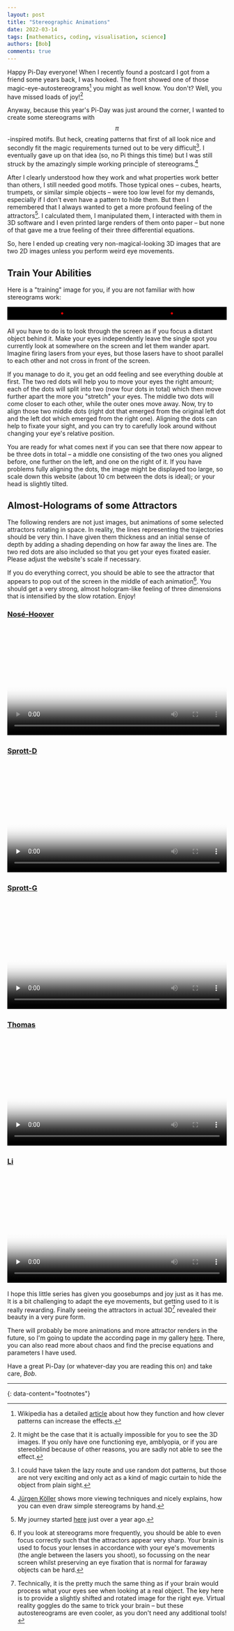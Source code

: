 ```yaml
---
layout: post
title: "Stereographic Animations"
date: 2022-03-14
tags: [mathematics, coding, visualisation, science]
authors: [Bob]
comments: true
---
```

Happy Pi-Day everyone!
When I recently found a postcard I got from a friend some years back, I was hooked.
The front showed one of those magic-eye-autostereograms[^wikipedia] you might as well know.
You don't?
Well, you have missed loads of joy![^impossible]

Anyway, because this year's Pi-Day was just around the corner, I wanted to create some stereograms with $$\pi$$-inspired motifs.
But heck, creating patterns that first of all look nice and secondly fit the magic requirements turned out to be very difficult[^patterns].
I eventually gave up on that idea (so, no Pi things this time) but I was still struck by the amazingly simple working principle of stereograms.[^koeller]

After I clearly understood how they work and what properties work better than others, I still needed good motifs.
Those typical ones – cubes, hearts, trumpets, or similar simple objects – were too low level for my demands, especially if I don't even have a pattern to hide them.
But then I remembered that I always wanted to get a more profound feeling of the attractors[^attractor-journey].
I calculated them, I manipulated them, I interacted with them in 3D software and I even printed large renders of them onto paper – but none of that gave me a true feeling of their three differential equations.

So, here I ended up creating very non-magical-looking 3D images that are two 2D images unless you perform weird eye movements.

## Train Your Abilities

Here is a "training" image for you, if you are not familiar with how stereograms work:

![training-for-stereograms](/assets/images/stereo-training.png)

All you have to do is to look through the screen as if you focus a distant object behind it.
Make your eyes independently leave the single spot you currently look at somewhere on the screen and let them wander apart.
Imagine firing lasers from your eyes, but those lasers have to shoot parallel to each other and not cross in front of the screen.

If you manage to do it, you get an odd feeling and see everything double at first.
The two red dots will help you to move your eyes the right amount; each of the dots will split into two (now four dots in total) which then move further apart the more you "stretch" your eyes.
The middle two dots will come closer to each other, while the outer ones move away.
Now, try to align those two middle dots (right dot that emerged from the original left dot and the left dot which emerged from the right one).
Aligning the dots can help to fixate your sight, and you can try to carefully look around without changing your eye's relative position.

You are ready for what comes next if you can see that there now appear to be three dots in total – a middle one consisting of the two ones you aligned before, one further on the left, and one on the right of it.
If you have problems fully aligning the dots, the image might be displayed too large, so scale down this website (about 10 cm between the dots is ideal); or your head is slightly tilted.

## Almost-Holograms of some Attractors
The following renders are not just images, but animations of some selected attractors rotating in space.
In reality, the lines representing the trajectories should be very thin.
I have given them thickness and an initial sense of depth by adding a shading depending on how far away the lines are.
The two red dots are also included so that you get your eyes fixated easier.
Please adjust the website's scale if necessary.

If you do everything correct, you should be able to see the attractor that appears to pop out of the screen in the middle of each animation[^focussing].
You should get a very strong, almost hologram-like feeling of three dimensions that is intensified by the slow rotation.
Enjoy!

### [Nosé-Hoover](/projects/chaotic-shapes/nosé-hoover)

<video controls autoplay loop style="width: 100%;" poster="/assets/images/attractors/nose-hoover-stereo.png">
  <source src="/assets/images/attractors/nose-hoover-stereo.mp4" type="video/mp4">
</video>

### [Sprott-D](/projects/chaotic-shapes/sprott-d)

<video controls loop preload="none" style="width: 100%;" poster="/assets/images/attractors/sprott-d-stereo.png">
  <source src="/assets/images/attractors/sprott-d-stereo.mp4" type="video/mp4">
</video>

### [Sprott-G](/projects/chaotic-shapes/sprott-g)

<video controls loop preload="none" style="width: 100%;" poster="/assets/images/attractors/sprott-g-stereo.png">
  <source src="/assets/images/attractors/sprott-g-stereo.mp4" type="video/mp4">
</video>

### [Thomas](/projects/chaotic-shapes/thomas)

<video controls loop preload="none" style="width: 100%;" poster="/assets/images/attractors/thomas-stereo.png">
  <source src="/assets/images/attractors/thomas-stereo.mp4" type="video/mp4">
</video>

### [Li](/projects/chaotic-shapes/li)

<video controls loop preload="none" style="width: 100%;" poster="/assets/images/attractors/dequan-li-stereo.png">
  <source src="/assets/images/attractors/dequan-li-stereo.mp4" type="video/mp4">
</video>

I hope this little series has given you goosebumps and joy just as it has me.
It is a bit challenging to adapt the eye movements, but getting used to it is really rewarding.
Finally seeing the attractors in actual 3D[^dimensions] revealed their beauty in a very pure form.

There will probably be more animations and more attractor renders in the future, so I'm going to update the according page in my gallery [here](/projects/chaotic-shapes).
There, you can also read more about chaos and find the precise equations and parameters I have used.

Have a great Pi-Day (or whatever-day you are reading this on) and take care, *Bob*.

---
{: data-content="footnotes"}

[^wikipedia]: Wikipedia has a detailed [article](https://en.wikipedia.org/wiki/Autostereogram) about how they function and how clever patterns can increase the effects. 

[^impossible]: It might be the case that it is actually impossible for you to see the 3D images. If you only have one functioning eye, amblyopia, or if you are stereoblind because of other reasons, you are sadly not able to see the effect.

[^patterns]: I could have taken the lazy route and use random dot patterns, but those are not very exciting and only act as a kind of magic curtain to hide the object from plain sight.

[^koeller]: [Jürgen Köller](http://www.mathematische-basteleien.de/stereogram.htm) shows more viewing techniques and nicely explains, how you can even draw simple stereograms by hand.

[^attractor-journey]: My journey started [here](../beautiful-chaos) just over a year ago.

[^focussing]: If you look at stereograms more frequently, you should be able to even focus correctly such that the attractors appear very sharp. Your brain is used to focus your lenses in accordance with your eye's movements (the angle between the lasers you shoot), so focussing on the near screen whilst preserving an eye fixation that is normal for faraway objects can be hard.

[^dimensions]: Technically, it is the pretty much the same thing as if your brain would process what your eyes see when looking at a real object. The key here is to provide a slightly shifted and rotated image for the right eye. Virtual reality goggles do the same to trick your brain – but these autostereograms are even cooler, as you don't need any additional tools!